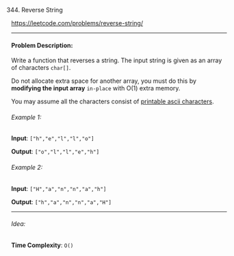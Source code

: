 344. Reverse String

https://leetcode.com/problems/reverse-string/

---

#### Problem Description:

Write a function that reverses a string. The input string is given as an array of characters `char[]`.

Do not allocate extra space for another array, you must do this by **modifying the input array** `in-place` with O(1) extra memory.

You may assume all the characters consist of [printable ascii characters](https://en.wikipedia.org/wiki/ASCII#Printable_characters).

###### Example 1:

**Input**: `["h","e","l","l","o"]`

**Output**: `["o","l","l","e","h"]`

###### Example 2:

**Input**: `["H","a","n","n","a","h"]`

**Output**: `["h","a","n","n","a","H"]`

---

###### Idea:

**Time Complexity**: `O()`
